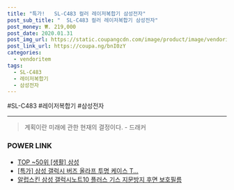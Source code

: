 ```yaml
--- 
title: "특가!   SL-C483 컬러 레이저복합기 삼성전자" 
post_sub_title: "  SL-C483 컬러 레이저복합기 삼성전자" 
post_money: ₩. 219,000 
post_date: 2020.01.31 
post_img_url: https://static.coupangcdn.com/image/product/image/vendoritem/2018/05/30/3159904571/3c7d6280-3b22-4ec7-8a15-a728d56db2cb.jpg 
post_link_url: https://coupa.ng/bnI0zY 
categories: 
  - vendoritem 
tags: 
  - SL-C483 
  - 레이저복합기 
  - 삼성전자 
--- 
```

  #SL-C483 #레이저복합기 #삼성전자 
<hr> 

> 계획이란 미래에 관한 현재의 결정이다. - 드래커 


### POWER LINK

* <a href="https://blog.naver.com/fasyy4321/221781598396" target="_blank"> TOP ~50위 [생활] 삼성</a>
* <a href="https://blog.naver.com/santokki14/221788471813" target="_blank">[특가] 삼성 갤럭시 버즈 올라프 투명 케이스 T...</a>
* <a href="https://blog.naver.com/sakai111/221776632875" target="_blank">알럽스킨 삼성 갤럭시노트10 플러스 기스 지문방지 후면 보호필름</a>
